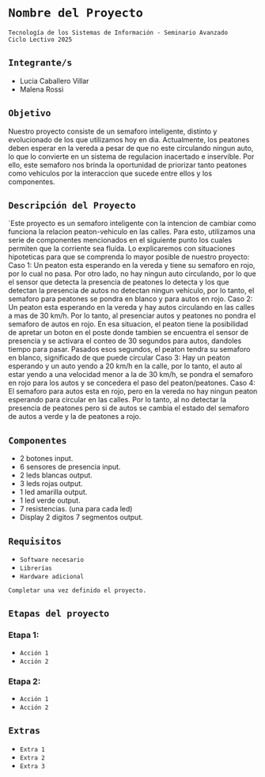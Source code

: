 # **`Nombre del Proyecto`**

`Tecnología de los Sistemas de Información - Seminario Avanzado`  
`Ciclo Lectivo 2025`

## **`Integrante/s`**

- Lucia Caballero Villar 
- Malena Rossi

## **`Objetivo`**

Nuestro proyecto consiste de un semaforo inteligente, distinto y evolucionado de los que utilizamos hoy en dia. Actualmente, los peatones deben esperar en la vereda a pesar de que no este circulando ningun auto, lo que lo convierte en un sistema de regulacion inacertado e inservible. Por ello, este semaforo nos brinda la oportunidad de priorizar tanto peatones como vehiculos por la interaccion que sucede entre ellos y los componentes.

## **`Descripción del Proyecto`**

`Este proyecto es un semaforo inteligente con la intencion de cambiar como funciona la relacion peaton-vehiculo en las calles. Para esto, utilizamos una serie de componentes mencionados en el siguiente punto los cuales permiten que la corriente sea fluída. Lo explicaremos con situaciones hipoteticas para que se comprenda lo mayor posible de nuestro proyecto:
    Caso 1: Un peaton esta esperando en la vereda y tiene su semaforo en rojo, por lo cual no pasa. Por otro lado, no hay ningun auto circulando, por lo que el sensor que detecta la presencia de peatones lo detecta y los que detectan la presencia de autos no detectan ningun vehículo, por lo tanto, el semaforo para peatones se pondra en blanco y para autos en rojo.
    Caso 2: Un peaton esta esperando en la vereda y hay autos circulando en las calles a mas de 30 km/h. Por lo tanto, al presenciar autos y peatones no pondra el semaforo de autos en rojo. En esa situacion, el peaton tiene la posibilidad de apretar un boton en el poste donde tambien se encuentra el sensor de presencia y se activara el conteo de 30 segundos para autos, dandoles tiempo para pasar. Pasados esos segundos, el peaton tendra su semaforo en blanco, significado de que puede circular
    Caso 3: Hay un peaton esperando y un auto yendo a 20 km/h en la calle, por lo tanto, el auto al estar yendo a una velocidad menor a la de 30 km/h, se pondra el semaforo en rojo para los autos y se concedera el paso del peaton/peatones.
    Caso 4: El semaforo para autos esta en rojo, pero en la vereda no hay ningun peaton esperando para circular en las calles. Por lo tanto, al no detectar la presencia de peatones pero si de autos se cambia el estado del semaforo de autos a verde y la de peatones a rojo.

## **`Componentes`**

- 2 botones input.
- 6 sensores de presencia input.
- 2 leds blancas output.
- 3 leds rojas output.
- 1 led amarilla output.
- 1 led verde output.
- 7 resistencias. (una para cada led)
- Display 2 digitos 7 segmentos output.



## **`Requisitos`**

- `Software necesario`  
- `Librerías`  
- `Hardware adicional`

`Completar una vez definido el proyecto.`

## **`Etapas del proyecto`**
### Etapa 1:
- `Acción 1`
- `Acción 2`

### Etapa 2:
- `Acción 1`
- `Acción 2`

## **`Extras`**

- `Extra 1`  
- `Extra 2`  
- `Extra 3`
